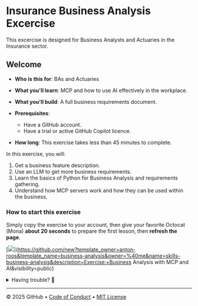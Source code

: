 # Insurance Business Analysis Excercise

This excercise is designed for Business Analysts and Actuaries in the Insurance sector.

## Welcome

- **Who is this for**: BAs and Actuaries
- **What you'll learn**: MCP and how to use AI effectively in the workplace.
- **What you'll build**: A full business requirements document.
- **Prerequisites**:
  - Have a GitHub account.
  - Have a trial or active GitHub Copilot licence.

- **How long**: This exercise takes less than 45 minutes to complete.

In this exercise, you will:

1. Get a business feature description.
1. Use an LLM to get more business requirements.
1. Learn the basics of Python for Business Analysis and requirements gathering.
1. Understand how MCP servers work and how they can be used within the business.


### How to start this exercise

Simply copy the exercise to your account, then give your favorite Octocat (Mona) **about 20 seconds** to prepare the first lesson, then **refresh the page**.

<!--  (replace-me: Make sure to edit the URL with proper template_owner, template_name, repo name and description)  -->
[![](https://img.shields.io/badge/Copy%20Exercise-%E2%86%92-1f883d?style=for-the-badge&logo=github&labelColor=197935)](https://github.com/new?template_owner=anton-roos&template_name=business-analysis&owner=%40me&name=skills-business-analysis&description=Exercise:+Business Analysis with MCP and AI&visibility=public)

<details>
<summary>Having trouble? 🤷</summary><br/>

When copying the exercise, we recommend the following settings:

- For owner, choose your personal account or an organization to host the repository.

- We recommend creating a public repository, since private repositories will use Actions minutes.

If the exercise isn't ready in 20 seconds, please check the [Actions](../../actions) tab.

- Check to see if a job is running. Sometimes it simply takes a bit longer.

- If the page shows a failed job, please submit an issue. Nice, you found a bug! 🐛

</details>

---

&copy; 2025 GitHub &bull; [Code of Conduct](https://www.contributor-covenant.org/version/2/1/code_of_conduct/code_of_conduct.md) &bull; [MIT License](https://gh.io/mit)
